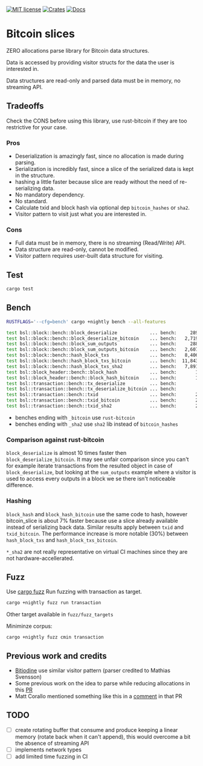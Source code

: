 [![MIT license](https://img.shields.io/github/license/RCasatta/bitcoin_slices)](https://github.com/RCasatta/bitcoin_slices/blob/master/LICENSE)
[![Crates](https://img.shields.io/crates/v/bitcoin_slices.svg)](https://crates.io/crates/bitcoin_slices)
[![Docs](https://img.shields.io/badge/docs.rs-bitcoin_slices-green)](https://docs.rs/bitcoin_slices)

# Bitcoin slices

ZERO allocations parse library for Bitcoin data structures.

Data is accessed by providing visitor structs for the data the user is interested in.

Data structures are read-only and parsed data must be in memory, no streaming API.

## Tradeoffs

Check the CONS before using this library, use rust-bitcoin if they are too restrictive for your case.

### Pros

* Deserialization is amazingly fast, since no allocation is made during parsing.
* Serialization is incredibly fast, since a slice of the serialized data is kept in the structure.
* hashing a little faster because slice are ready without the need of re-serializing data.
* No mandatory dependency.
* No standard.
* Calculate txid and block hash via optional dep `bitcoin_hashes` or `sha2`.
* Visitor pattern to visit just what you are interested in.

### Cons

* Full data must be in memory, there is no streaming (Read/Write) API.
* Data structure are read-only, cannot be modified.
* Visitor pattern requires user-built data structure for visiting.

## Test

```sh
cargo test
```

## Bench

```sh
RUSTFLAGS='--cfg=bench' cargo +nightly bench --all-features
```

```sh
test bsl::block::bench::block_deserialize            ... bench:     289,421 ns/iter (+/- 46,179)
test bsl::block::bench::block_deserialize_bitcoin    ... bench:   2,719,666 ns/iter (+/- 459,186)
test bsl::block::bench::block_sum_outputs            ... bench:     288,248 ns/iter (+/- 39,013)
test bsl::block::bench::block_sum_outputs_bitcoin    ... bench:   2,607,791 ns/iter (+/- 321,212)
test bsl::block::bench::hash_block_txs               ... bench:   8,406,341 ns/iter (+/- 938,119)
test bsl::block::bench::hash_block_txs_bitcoin       ... bench:  11,843,590 ns/iter (+/- 1,052,109)
test bsl::block::bench::hash_block_txs_sha2          ... bench:   7,891,956 ns/iter (+/- 1,047,439)
test bsl::block_header::bench::block_hash            ... bench:       1,399 ns/iter (+/- 205)
test bsl::block_header::bench::block_hash_bitcoin    ... bench:       1,510 ns/iter (+/- 222)
test bsl::transaction::bench::tx_deserialize         ... bench:          38 ns/iter (+/- 8)
test bsl::transaction::bench::tx_deserialize_bitcoin ... bench:         219 ns/iter (+/- 30)
test bsl::transaction::bench::txid                   ... bench:       2,185 ns/iter (+/- 166)
test bsl::transaction::bench::txid_bitcoin           ... bench:       2,416 ns/iter (+/- 213)
test bsl::transaction::bench::txid_sha2              ... bench:       2,085 ns/iter (+/- 216)
```

* benches ending with `_bitcoin` use `rust-bitcoin`
* benches ending with `_sha2` use `sha2` lib instead of `bitcoin_hashes`

### Comparison against rust-bitcoin

`block_deserialize` is almost 10 times faster then `block_deserialize_bitcoin`. It may see unfair 
comparison since you can't for example iterate transactions from the resulted object in case of 
`block_deserialize`, but looking at the `sum_outputs` example where a visitor is used to access 
every outputs in a block we se there isn't noticeable difference.

### Hashing 

`block_hash` and `block_hash_bitcoin` use the same code to hash, however bitcoin_slice is about 7% 
faster because use a slice already available instead of serializing back data.
Similar results apply between `txid` and `txid_bitcoin`.
The performance increase is more notable (30%) between `hash_block_txs` and `hash_block_txs_bitcoin`.

`*_sha2` are not really representative on virtual CI machines since they are not hardware-accellerated. 

## Fuzz

Use [cargo fuzz](https://github.com/rust-fuzz/cargo-fuzz)
Run fuzzing with transaction as target.

```sh
cargo +nightly fuzz run transaction
```

Other target available in `fuzz/fuzz_targets`


Miniminze corpus:
```
cargo +nightly fuzz cmin transaction
```

## Previous work and credits

* [Bitiodine](https://github.com/mikispag/bitiodine) use similar visitor pattern (parser credited to Mathias Svensson) 
* Some previous work on the idea to parse while reducing allocations in this [PR](https://github.com/rust-bitcoin/rust-bitcoin/pull/672)
* Matt Corallo mentioned something like this in a [comment](https://github.com/rust-bitcoin/rust-bitcoin/pull/672#pullrequestreview-769198159) in that PR

## TODO

- [ ] create rotating buffer that consume and produce keeping a linear memory (rotate back when it can't append), 
this would overcome a bit the absence of streaming API
- [ ] implements network types
- [ ] add limited time fuzzing in CI
